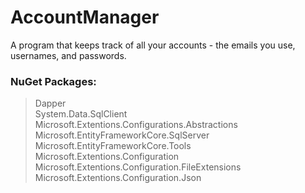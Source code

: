 # AccountManager
A program that keeps track of all your accounts - the emails you use, usernames, and passwords.

### NuGet Packages:
> Dapper  
> System.Data.SqlClient  
> Microsoft.Extentions.Configurations.Abstractions  
> Microsoft.EntityFrameworkCore.SqlServer  
> Microsoft.EntityFrameworkCore.Tools  
> Microsoft.Extentions.Configuration  
> Microsoft.Extentions.Configuration.FileExtensions  
> Microsoft.Extentions.Configuration.Json  

